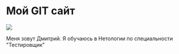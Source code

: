 # Мой GIT сайт

![](https://igsmag.com/wp-content/uploads/2018/01/Ole_Scheeren_MahaNakhon_Tower_Bangkok_%C2%A9Hufton_Crow_027.jpg)

Меня зовут Дмитрий. Я обучаюсь в Нетологии по специальности "Тестировщик"